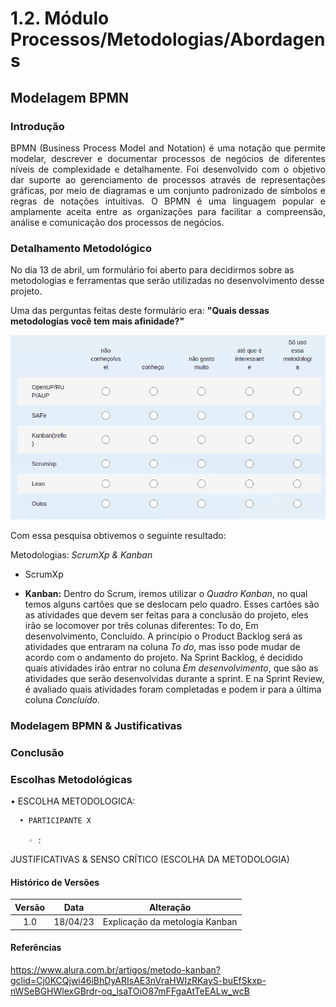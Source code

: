 # 1.2. Módulo Processos/Metodologias/Abordagens

## Modelagem BPMN

### Introdução
<p align="justify">BPMN (Business Process Model and Notation) é uma notação que permite modelar, descrever e documentar processos de negócios de diferentes níveis de complexidade e detalhamente. Foi desenvolvido com o objetivo dar suporte ao gerenciamento de processos através de representações gráficas, por meio de diagramas e um conjunto padronizado de símbolos e regras de notações intuitivas. O BPMN é uma linguagem popular e amplamente aceita entre as organizações para facilitar a compreensão, análise e comunicação dos processos de negócios.</p>

### Detalhamento Metodológico

No dia 13 de abril, um formulário foi aberto para decidirmos sobre as metodologias e ferramentas que serão utilizadas no desenvolvimento desse projeto. 

Uma das perguntas feitas deste formulário era: **"Quais dessas metodologias você tem mais afinidade?"**

<img src="../IMG/pesquisaMetodologias.png"> 

Com essa pesquisa obtivemos o seguinte resultado:

Metodologias: *ScrumXp & Kanban*

* ScrumXp

* **Kanban:** Dentro do Scrum, iremos utilizar o *Quadro Kanban*, no qual temos alguns cartões que se deslocam pelo quadro. Esses cartões são as atividades que devem ser feitas para a conclusão do projeto, eles irão se locomover por três colunas diferentes: To do, Em desenvolvimento, Concluído.
A princípio o Product Backlog será as atividades que entraram na coluna *To do*, mas isso pode mudar de acordo com o andamento do projeto.
Na Sprint Backlog, é decidido quais atividades irão entrar no coluna *Em desenvolvimento*, que são as atividades que serão desenvolvidas durante a sprint. E na Sprint Review, é avaliado quais atividades foram completadas e podem ir para a última coluna *Concluído*.



### Modelagem BPMN & Justificativas

### Conclusão

### Escolhas Metodológicas

• ESCOLHA METODOLOGICA: 
    
      • PARTICIPANTE X
     
        ◦ : 
            
JUSTIFICATIVAS & SENSO CRÍTICO (ESCOLHA DA METODOLOGIA) 


#### Histórico de Versões

| Versão  |   Data   |                   Alteração                    |
| :-----: | :------: | :--------------------------------------------: |
|   1.0   | 18/04/23 | Explicação da metologia Kanban |

#### Referências

https://www.alura.com.br/artigos/metodo-kanban?gclid=Cj0KCQjwi46iBhDyARIsAE3nVraHWIzRKayS-buEfSkxp-nWSeBGHWlexGBrdr-oq_lsaTOiO87mFFgaAtTeEALw_wcB
